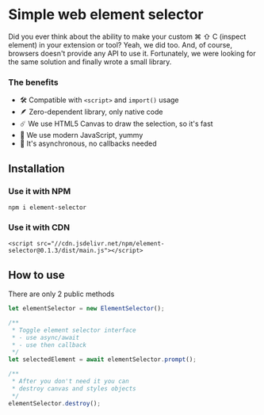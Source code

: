 # Simple web element selector

Did you ever think about the ability to make your custom ⌘ ⇧ C (inspect element) in your extension or tool? Yeah, we did too. And, of course, browsers doesn't provide any API to use it. Fortunately, we were looking for the same solution and finally wrote a small library.

### The benefits

- 🛠 Compatible with `<script>` and `import()` usage
- 🪶 Zero-dependent library, only native code
- ☄️ We use HTML5 Canvas to draw the selection, so it's fast
- 🍩 We use modern JavaScript, yummy
- 💫 It's asynchronous, no callbacks needed

## Installation

### Use it with NPM

```
npm i element-selector
```

### Use it with CDN

```
<script src="//cdn.jsdelivr.net/npm/element-selector@0.1.3/dist/main.js"></script>
```

## How to use

There are only 2 public methods

```js
let elementSelector = new ElementSelector();

/**
 * Toggle element selector interface
 * - use async/await
 * - use then callback
 */
let selectedElement = await elementSelector.prompt();

/**
 * After you don't need it you can
 * destroy canvas and styles objects
 */
elementSelector.destroy();
```
